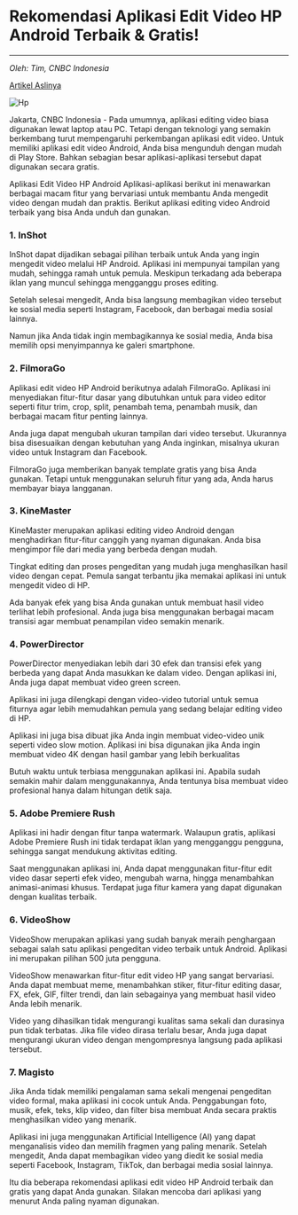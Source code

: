 # Rekomendasi Aplikasi Edit Video HP Android Terbaik & Gratis!

---

_Oleh: Tim, CNBC Indonesia_

[Artikel Aslinya](https://www.cnbcindonesia.com/tech/20220224142302-37-318049/rekomendasi-aplikasi-edit-video-hp-android-terbaik-gratis)

![Hp](https://akcdn.detik.net.id/visual/2018/04/20/556d9453-c68f-4d5a-be0d-2af87ba268ba_169.jpeg?w=715&q=90)

Jakarta, CNBC Indonesia - Pada umumnya, aplikasi editing video biasa digunakan lewat laptop atau PC. Tetapi dengan teknologi yang semakin berkembang turut mempengaruhi perkembangan aplikasi edit video.
Untuk memiliki aplikasi edit video Android, Anda bisa mengunduh dengan mudah di Play Store. Bahkan sebagian besar aplikasi-aplikasi tersebut dapat digunakan secara gratis.

Aplikasi Edit Video HP Android
Aplikasi-aplikasi berikut ini menawarkan berbagai macam fitur yang bervariasi untuk membantu Anda mengedit video dengan mudah dan praktis. Berikut aplikasi editing video Android terbaik yang bisa Anda unduh dan gunakan.


### 1. InShot
InShot dapat dijadikan sebagai pilihan terbaik untuk Anda yang ingin mengedit video melalui HP Android. Aplikasi ini mempunyai tampilan yang mudah, sehingga ramah untuk pemula. Meskipun terkadang ada beberapa iklan yang muncul sehingga mengganggu proses editing.

Setelah selesai mengedit, Anda bisa langsung membagikan video tersebut ke sosial media seperti Instagram, Facebook, dan berbagai media sosial lainnya.

Namun jika Anda tidak ingin membagikannya ke sosial media, Anda bisa memilih opsi menyimpannya ke galeri smartphone.

### 2. FilmoraGo
Aplikasi edit video HP Android berikutnya adalah FilmoraGo. Aplikasi ini menyediakan fitur-fitur dasar yang dibutuhkan untuk para video editor seperti fitur trim, crop, split, penambah tema, penambah musik, dan berbagai macam fitur penting lainnya.

Anda juga dapat mengubah ukuran tampilan dari video tersebut. Ukurannya bisa disesuaikan dengan kebutuhan yang Anda inginkan, misalnya ukuran video untuk Instagram dan Facebook.

FilmoraGo juga memberikan banyak template gratis yang bisa Anda gunakan. Tetapi untuk menggunakan seluruh fitur yang ada, Anda harus membayar biaya langganan.

### 3. KineMaster
KineMaster merupakan aplikasi editing video Android dengan menghadirkan fitur-fitur canggih yang nyaman digunakan. Anda bisa mengimpor file dari media yang berbeda dengan mudah.

Tingkat editing dan proses pengeditan yang mudah juga menghasilkan hasil video dengan cepat. Pemula sangat terbantu jika memakai aplikasi ini untuk mengedit video di HP.

Ada banyak efek yang bisa Anda gunakan untuk membuat hasil video terlihat lebih profesional. Anda juga bisa menggunakan berbagai macam transisi agar membuat penampilan video semakin menarik.

### 4. PowerDirector
PowerDirector menyediakan lebih dari 30 efek dan transisi efek yang berbeda yang dapat Anda masukkan ke dalam video. Dengan aplikasi ini, Anda juga dapat membuat video green screen.

Aplikasi ini juga dilengkapi dengan video-video tutorial untuk semua fiturnya agar lebih memudahkan pemula yang sedang belajar editing video di HP.

Aplikasi ini juga bisa dibuat jika Anda ingin membuat video-video unik seperti video slow motion. Aplikasi ini bisa digunakan jika Anda ingin membuat video 4K dengan hasil gambar yang lebih berkualitas

Butuh waktu untuk terbiasa menggunakan aplikasi ini. Apabila sudah semakin mahir dalam menggunakannya, Anda tentunya bisa membuat video profesional hanya dalam hitungan detik saja.

### 5. Adobe Premiere Rush
Aplikasi ini hadir dengan fitur tanpa watermark. Walaupun gratis, aplikasi Adobe Premiere Rush ini tidak terdapat iklan yang mengganggu pengguna, sehingga sangat mendukung aktivitas editing.

Saat menggunakan aplikasi ini, Anda dapat menggunakan fitur-fitur edit video dasar seperti efek video, mengubah warna, hingga menambahkan animasi-animasi khusus. Terdapat juga fitur kamera yang dapat digunakan dengan kualitas terbaik.

### 6. VideoShow
VideoShow merupakan aplikasi yang sudah banyak meraih penghargaan sebagai salah satu aplikasi pengeditan video terbaik untuk Android. Aplikasi ini merupakan pilihan 500 juta pengguna.

VideoShow menawarkan fitur-fitur edit video HP yang sangat bervariasi. Anda dapat membuat meme, menambahkan stiker, fitur-fitur editing dasar, FX, efek, GIF, filter trendi, dan lain sebagainya yang membuat hasil video Anda lebih menarik.

Video yang dihasilkan tidak mengurangi kualitas sama sekali dan durasinya pun tidak terbatas. Jika file video dirasa terlalu besar, Anda juga dapat mengurangi ukuran video dengan mengompresnya langsung pada aplikasi tersebut.

### 7. Magisto
Jika Anda tidak memiliki pengalaman sama sekali mengenai pengeditan video formal, maka aplikasi ini cocok untuk Anda. Penggabungan foto, musik, efek, teks, klip video, dan filter bisa membuat Anda secara praktis menghasilkan video yang menarik.

Aplikasi ini juga menggunakan Artificial Intelligence (AI) yang dapat menganalisis video dan memilih fragmen yang paling menarik. Setelah mengedit, Anda dapat membagikan video yang diedit ke sosial media seperti Facebook, Instagram, TikTok, dan berbagai media sosial lainnya.

Itu dia beberapa rekomendasi aplikasi edit video HP Android terbaik dan gratis yang dapat Anda gunakan. Silakan mencoba dari aplikasi yang menurut Anda paling nyaman digunakan.




